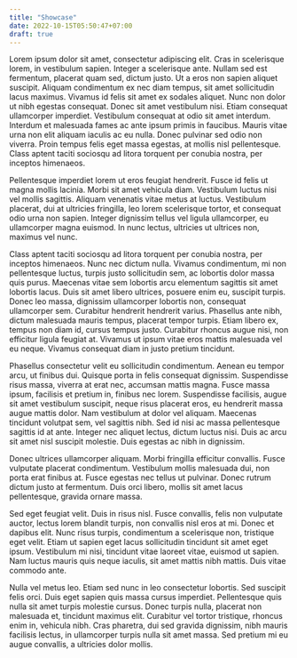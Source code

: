 ```yaml
---
title: "Showcase"
date: 2022-10-15T05:50:47+07:00
draft: true
---
```


Lorem ipsum dolor sit amet, consectetur adipiscing elit. Cras in scelerisque lorem, in vestibulum sapien. Integer a scelerisque ante. Nullam sed est fermentum, placerat quam sed, dictum justo. Ut a eros non sapien aliquet suscipit. Aliquam condimentum ex nec diam tempus, sit amet sollicitudin lacus maximus. Vivamus id felis sit amet ex sodales aliquet. Nunc non dolor ut nibh egestas consequat. Donec sit amet vestibulum nisi. Etiam consequat ullamcorper imperdiet. Vestibulum consequat at odio sit amet interdum. Interdum et malesuada fames ac ante ipsum primis in faucibus. Mauris vitae urna non elit aliquam iaculis ac eu nulla. Donec pulvinar sed odio non viverra. Proin tempus felis eget massa egestas, at mollis nisl pellentesque. Class aptent taciti sociosqu ad litora torquent per conubia nostra, per inceptos himenaeos.

Pellentesque imperdiet lorem ut eros feugiat hendrerit. Fusce id felis ut magna mollis lacinia. Morbi sit amet vehicula diam. Vestibulum luctus nisi vel mollis sagittis. Aliquam venenatis vitae metus at luctus. Vestibulum placerat, dui at ultricies fringilla, leo lorem scelerisque tortor, et consequat odio urna non sapien. Integer dignissim tellus vel ligula ullamcorper, eu ullamcorper magna euismod. In nunc lectus, ultricies ut ultrices non, maximus vel nunc.

Class aptent taciti sociosqu ad litora torquent per conubia nostra, per inceptos himenaeos. Nunc nec dictum nulla. Vivamus condimentum, mi non pellentesque luctus, turpis justo sollicitudin sem, ac lobortis dolor massa quis purus. Maecenas vitae sem lobortis arcu elementum sagittis sit amet lobortis lacus. Duis sit amet libero ultrices, posuere enim eu, suscipit turpis. Donec leo massa, dignissim ullamcorper lobortis non, consequat ullamcorper sem. Curabitur hendrerit hendrerit varius. Phasellus ante nibh, dictum malesuada mauris tempus, placerat tempor turpis. Etiam libero ex, tempus non diam id, cursus tempus justo. Curabitur rhoncus augue nisi, non efficitur ligula feugiat at. Vivamus ut ipsum vitae eros mattis malesuada vel eu neque. Vivamus consequat diam in justo pretium tincidunt.

Phasellus consectetur velit eu sollicitudin condimentum. Aenean eu tempor arcu, ut finibus dui. Quisque porta in felis consequat dignissim. Suspendisse risus massa, viverra at erat nec, accumsan mattis magna. Fusce massa ipsum, facilisis et pretium in, finibus nec lorem. Suspendisse facilisis, augue sit amet vestibulum suscipit, neque risus placerat eros, eu hendrerit massa augue mattis dolor. Nam vestibulum at dolor vel aliquam. Maecenas tincidunt volutpat sem, vel sagittis nibh. Sed id nisi ac massa pellentesque sagittis id at ante. Integer nec aliquet lectus, dictum luctus nisi. Duis ac arcu sit amet nisl suscipit molestie. Duis egestas ac nibh in dignissim.

Donec ultrices ullamcorper aliquam. Morbi fringilla efficitur convallis. Fusce vulputate placerat condimentum. Vestibulum mollis malesuada dui, non porta erat finibus at. Fusce egestas nec tellus ut pulvinar. Donec rutrum dictum justo at fermentum. Duis orci libero, mollis sit amet lacus pellentesque, gravida ornare massa.

Sed eget feugiat velit. Duis in risus nisl. Fusce convallis, felis non vulputate auctor, lectus lorem blandit turpis, non convallis nisl eros at mi. Donec et dapibus elit. Nunc risus turpis, condimentum a scelerisque non, tristique eget velit. Etiam ut sapien eget lacus sollicitudin tincidunt sit amet eget ipsum. Vestibulum mi nisi, tincidunt vitae laoreet vitae, euismod ut sapien. Nam luctus mauris quis neque iaculis, sit amet mattis nibh mattis. Duis vitae commodo ante.

Nulla vel metus leo. Etiam sed nunc in leo consectetur lobortis. Sed suscipit felis orci. Duis eget sapien quis massa cursus imperdiet. Pellentesque quis nulla sit amet turpis molestie cursus. Donec turpis nulla, placerat non malesuada et, tincidunt maximus elit. Curabitur vel tortor tristique, rhoncus enim in, vehicula nibh. Cras pharetra, dui sed gravida dignissim, nibh mauris facilisis lectus, in ullamcorper turpis nulla sit amet massa. Sed pretium mi eu augue convallis, a ultricies dolor mollis.
